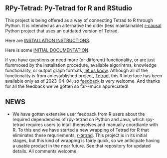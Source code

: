 ## RPy-Tetrad: Py-Tetrad for R and RStudio

This project is being offered as a way of connecting Tetrad to R through Python. It is intended as an alternative the older (less maintainable) [r-causal](https://github.com/bd2kccd/r-causal) Python project that uses an outdated version of Tetrad.

Here are [INSTALLATION INSTRUCTIONS](https://github.com/cmu-phil/py-tetrad/blob/main/pytetrad/R/INSTALLATION.md).

Here is some [INITIAL DOCUMENTATION](https://github.com/cmu-phil/py-tetrad/blob/main/pytetrad/R/DOCUMENTATION.md).

If you have questions or need more (or different) functionality, or are just flummoxed by the installation procedure, available algorihtms, knowledge functionality, or output graph formats, [let us know](https://github.com/cmu-phil/py-tetrad/issues). Although all of the functionality is from an established project, [Tetrad](https://github.com/cmu-phil/tetrad), this R interface has been available only as of 2023-04-04, so [feedback](https://github.com/cmu-phil/py-tetrad/issues) is very welcome. And thanks for all the feedback we've gotten so far--much appreciated!

## NEWS

* We have gotten extensive user feedback from R users about the required dependencies of rpy-tetrad on Python and Java, which rpy-tetrad requires users to intall themselves and manually coordiante with R. To this end we have started a new wrapping of Tetrad for R that eliminates these requriements, [r-tetrad](https://github.com/cmu-phil/r-tetrad). This project is in its initial stages, but this kind of wrapping is fairly quick, so we anticipate having a usable product in the near future. See that repository for updated details. All comments welcome.



